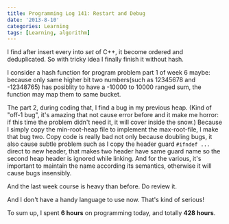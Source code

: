 ```yaml
---
title: Programming Log 141: Restart and Debug
date: '2013-8-10'
categories: Learning
tags: [Learning, algorithm]
---
```


I find after insert every into *set* of C++, it become ordered and deduplicated. So with tricky idea I finally finish it without hash.

I consider a hash function for program problem part 1 of week 6 maybe: because only same higher bit two numbers(such as 12345678 and -12348765) has posiblity to have a -10000 to 10000 ranged sum, the function may map them to same bucket.

The part 2, during coding that, I find a bug in my previous heap. (Kind of "off-1 bug", it's amazing that not cause error before and it make me horror: if this time the problem didn't need it, it will cover inside the snow.) Because I simply copy the min-root-heap file to implement the max-root-file, I make that bug two. Copy code is really bad not only because doubling bugs, it also cause subtle problem such as I copy the header guard `#ifndef ...` direct to new header, that makes two header have same guard name so the second heap header is ignored while linking. And for the various, it's important to maintain the name according its semantics, otherwise it will cause bugs insensibly.

And the last week course is heavy than before. Do review it.

And I don't have a handy language to use now. That's kind of serious!

To sum up, I spent **6 hours** on programming today, and totally **428 hours**. 